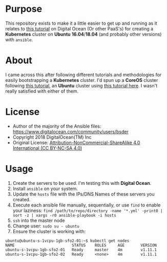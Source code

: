 # Purpose

This repository exists to make it a little easier to get up and running as it relates to [this tutorial](https://www.digitalocean.com/community/tutorials/how-to-create-a-kubernetes-1-10-cluster-using-kubeadm-on-ubuntu-16-04) on Digital Ocean (Or other PaaS's) for creating a **Kubernetes** cluster on **Ubuntu** **16.04**/**18.04** (and probably other versions) with `ansible`.

# About

I came across this after following different tutorials and methodologies for easily bootstrapping a **Kubernetes** cluster. I'd spun up a **CoreOS** cluster following [this tutorial](https://typhoon.psdn.io/), an **Ubuntu** cluster using [this tutorial here](https://github.com/kubernetes-digitalocean-terraform/kubernetes-digitalocean-terraform). I wasn't really satisfied with either of them.

# License

* Author of the majority of the Ansible files: https://www.digitalocean.com/community/users/bsder
* Copyright 2018 DigitalOcean(TM) Inc
* Original License: [Attribution-NonCommercial-ShareAlike 4.0 International (CC BY-NC-SA 4.0) ](https://creativecommons.org/licenses/by-nc-sa/4.0/)

# Usage

1. Create the servers to be used. I'm testing this with **Digital Ocean**.
2. Install `ansible` on your system.
3. Update the `hosts` file with the IPs/DNS Names of these servers you created.
4. Execute each ansible file manually, sequentially, or use `find` to enable your laziness: `find /path/to/repo/directory -name '*.yml' -print0 | sort -z | xargs -r0 ansible-playbook -i hosts`
5. `ssh` into the master node
6. Change user: `sudo su - ubuntu`
7. Ensure the cluster is working with:

```
ubuntu@ubuntu-s-1vcpu-1gb-sfo2-01:~$ kubectl get nodes
NAME                         STATUS    ROLES     AGE       VERSION
ubuntu-s-1vcpu-1gb-sfo2-01   Ready     master    4m        v1.11.1
ubuntu-s-1vcpu-1gb-sfo2-02   Ready     <none>    4m        v1.11.1
```
